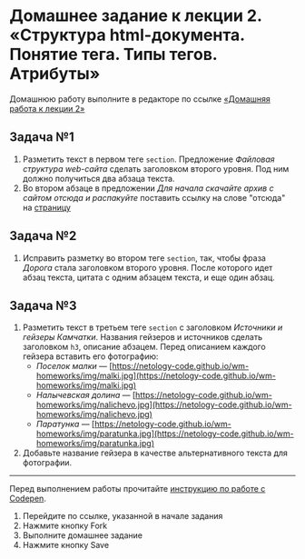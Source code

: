 # Домашнее задание к лекции 2. «Структура html-документа. Понятие тега. Типы тегов. Атрибуты»
Домашнюю работу выполните в редакторе по ссылке [«Домашняя работа к лекции 2»](https://codepen.io/Irina64/pen/vYraWrp)

## Задача №1
1. Разметить текст в первом теге `section`. Предложение *Файловая структура web-сайта* сделать заголовком второго уровня. Под ним должно получиться два абзаца текста.
2. Во втором абзаце в предложении *Для начала скачайте архив с сайтом отсюда и распакуйте* поставить ссылку на слове "отсюда" на [страницу](https://github.com/Irina-64/web-interfaces/blob/main/%D0%9C%D0%B0%D1%82%D0%B5%D1%80%D0%B8%D0%B0%D0%BB%D1%8B%20%D0%BA%20%D0%B7%D0%B0%D0%B4%D0%B0%D0%BD%D0%B8%D1%8F%D0%BC/portfolio-step-1.zip)

## Задача №2
1. Исправить разметку во втором теге `section`, так, чтобы фраза *Дорога* стала заголовком второго уровня. После которого идет абзац текста, цитата с одним абзацем текста, и еще один абзац.

## Задача №3
1. Разметить текст в третьем теге `section` с заголовком *Источники и гейзеры Камчатки*. Названия гейзеров и источников сделать заголовком `h3`, описание абзацем. Перед описанием каждого гейзера вставить его фотографию:
    * *Поселок малки* — [https://netology-code.github.io/wm-homeworks/img/malki.jpg](https://netology-code.github.io/wm-homeworks/img/malki.jpg)
    * *Налычевская долина* — [https://netology-code.github.io/wm-homeworks/img/nalichevo.jpg](https://netology-code.github.io/wm-homeworks/img/nalichevo.jpg)
    * *Паратунка* — [https://netology-code.github.io/wm-homeworks/img/paratunka.jpg](https://netology-code.github.io/wm-homeworks/img/paratunka.jpg)
2. Добавьте название гейзера в качестве альтернативного текста для фотографии.

---
Перед выполнением работы прочитайте [инструкцию по работе с Codepen](https://github.com/netology-code/guides/blob/master/codepen/).
1. Перейдите по ссылке, указанной в начале задания
2. Нажмите кнопку Fork
3. Выполните домашнее задание
4. Нажмите кнопку Save
